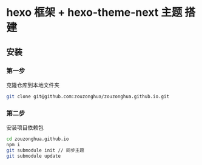 # hexo 框架 + hexo-theme-next 主题 搭建

## 安装

### 第一步

克隆仓库到本地文件夹

```bash
git clone git@github.com:zouzonghua/zouzonghua.github.io.git
```

### 第二步

安装项目依赖包

```bash
cd zouzonghua.github.io
npm i
git submodule init // 同步主题
git submodule update
```
